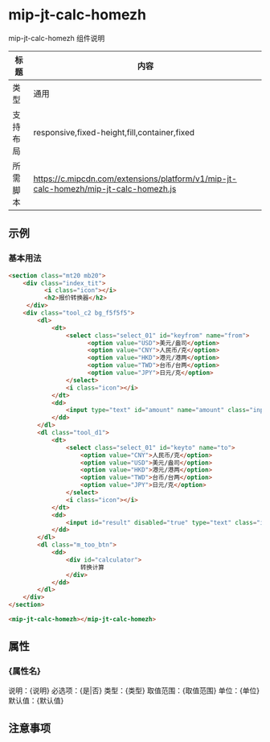 # mip-jt-calc-homezh

mip-jt-calc-homezh 组件说明

标题|内容
----|----
类型|通用
支持布局|responsive,fixed-height,fill,container,fixed
所需脚本|https://c.mipcdn.com/extensions/platform/v1/mip-jt-calc-homezh/mip-jt-calc-homezh.js

## 示例

### 基本用法
```html
<section class="mt20 mb20">
	<div class="index_tit">
		  <i class="icon"></i>
		  <h2>报价转换器</h2>
	 </div>
	<div class="tool_c2 bg_f5f5f5">
		<dl>
	    	<dt>
	    		<select class="select_01" id="keyfrom" name="from">
		              <option value="USD">美元/盎司</option>
		              <option value="CNY">人民币/克</option>
		              <option value="HKD">港元/港两</option>
		              <option value="TWD">台币/台两</option>
		              <option value="JPY">日元/克</option>
	            </select>
	            <i class="icon"></i>
	    	</dt>
	        <dd>
	            <input type="text" id="amount" name="amount" class="input_03" placeholder="请输入想要换算的金额">
	        </dd>
	    </dl>
	    <dl class="tool_d1">
	    	<dt>
	    		<select class="select_01" id="keyto" name="to">
					<option value="CNY">人民币/克</option>
					<option value="USD">美元/盎司</option>
					<option value="HKD">港元/港两</option>
					<option value="TWD">台币/台两</option>
					<option value="JPY">日元/克</option>
	            </select>
	            <i class="icon"></i>
	    	</dt>
	        <dd>
	            <input id="result" disabled="true" type="text" class="input_03" placeholder="0.00">
	        </dd>
	    </dl>
	    <dl class="m_too_btn">
			<dd>
				<div id="calculator">
					转换计算
				</div>
			</dd>
	    </dl>
	</div>
</section>

<mip-jt-calc-homezh></mip-jt-calc-homezh>
```

## 属性

### {属性名}

说明：{说明}
必选项：{是|否}
类型：{类型}
取值范围：{取值范围}
单位：{单位}
默认值：{默认值}

## 注意事项

